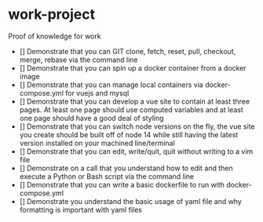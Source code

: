 # work-project
Proof of knowledge for work

- [] Demonstrate that you can GIT clone, fetch, reset, pull, checkout, merge, rebase via the command line
- [] Demonstrate that you can spin up a docker container from a docker image
- [] Demonstrate that you can manage local containers via docker-compose.yml for vuejs and mysql 
- [] Demonstrate that you can develop a vue site to contain at least three pages. At least one page should use computed variables and at least one page should have a good deal of styling
- [] Demonstrate that you can switch node versions on the fly, the vue site you create should be built off of node 14 while still having the latest version installed on your machined line/terminal
- [] Demonstrate that you can edit, write/quit, quit without writing to a vim file
- [] Demonstrate on a call that you understand how to edit and then execute a Python or Bash script via the command line
- [] Demonstrate that you can write a basic dockerfile to run with docker-compose.yml
- [] Demonstrate you understand the basic usage of yaml file and why formatting is important with yaml files